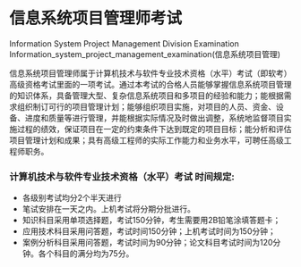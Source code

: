 # 信息系统项目管理师考试 
Information System Project Management Division Examination
Information_system_project_management_examination(信息系统项目管理)

信息系统项目管理师属于计算机技术与软件专业技术资格（水平）考试（即软考）高级资格考试里面的一项考试。通过本考试的合格人员能够掌握信息系统项目管理的知识体系，具备管理大型、复杂信息系统项目和多项目的经验和能力；能根据需求组织制订可行的项目管理计划；能够组织项目实施，对项目的人员、资金、设备、进度和质量等进行管理，并能根据实际情况及时做出调整，系统地监督项目实施过程的绩效，保证项目在一定的约束条件下达到既定的项目目标；能分析和评估项目管理计划和成果；具有高级工程师的实际工作能力和业务水平，可聘任高级工程师职务。

### 计算机技术与软件专业技术资格（水平）考试 时间规定:
- 各级别考试均分2个半天进行
- 笔试安排在一天之内。上机考试将分期分批进行。
- 知识科目采用单项选择题，考试150分钟，考生需要用2B铅笔涂填答题卡；
- 应用技术科目采用问答题，考试时间150分钟；上机考试时间为150分钟；
- 案例分析科目采用问答题，考试时间为90分钟；论文科目考试时间为120分钟。各个科目的满分均为75分。
